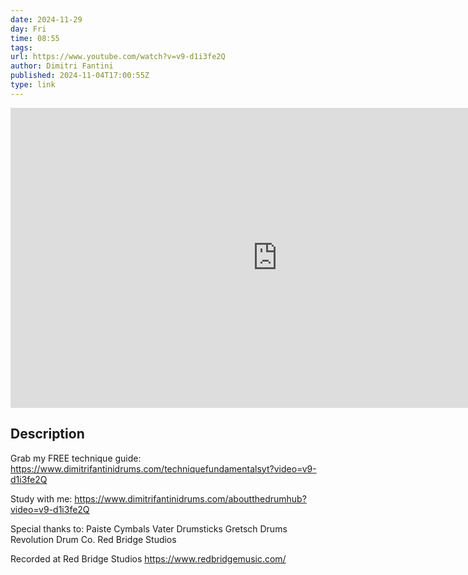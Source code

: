 ```yaml
---
date: 2024-11-29
day: Fri
time: 08:55
tags:
url: https://www.youtube.com/watch?v=v9-d1i3fe2Q
author: Dimitri Fantini
published: 2024-11-04T17:00:55Z
type: link
---
```


<iframe width="854" height="480" src="https://www.youtube.com/embed/v9-d1i3fe2Q" frameborder="0" allowfullscreen></iframe>

## Description
Grab my FREE technique guide: https://www.dimitrifantinidrums.com/techniquefundamentalsyt?video=v9-d1i3fe2Q

Study with me: https://www.dimitrifantinidrums.com/aboutthedrumhub?video=v9-d1i3fe2Q


Special thanks to:
Paiste Cymbals
Vater Drumsticks
Gretsch Drums
Revolution Drum Co.
Red Bridge Studios

Recorded at Red Bridge Studios
https://www.redbridgemusic.com/